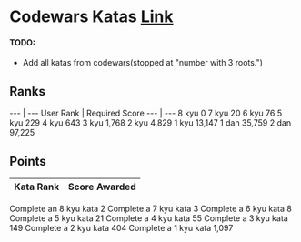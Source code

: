 # Codewars Katas [Link](https://www.codewars.com/)

#### TODO:
- Add all katas from codewars(stopped at "number with 3 roots.")

## Ranks
--- | ---
User Rank | Required Score
--- | ---
8 kyu	0
7 kyu	20
6 kyu	76
5 kyu	229
4 kyu	643
3 kyu	1,768
2 kyu	4,829
1 kyu	13,147
1 dan	35,759
2 dan	97,225

## Points
Kata Rank |	Score Awarded
--- | ---
Complete an 8 kyu kata	2
Complete a 7 kyu kata	3
Complete a 6 kyu kata	8
Complete a 5 kyu kata	21
Complete a 4 kyu kata	55
Complete a 3 kyu kata	149
Complete a 2 kyu kata	404
Complete a 1 kyu kata	1,097